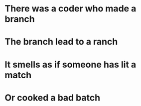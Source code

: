 # There was a coder who made a branch
# The branch lead to a ranch
# It smells as if someone has lit a match
# Or cooked a bad batch

